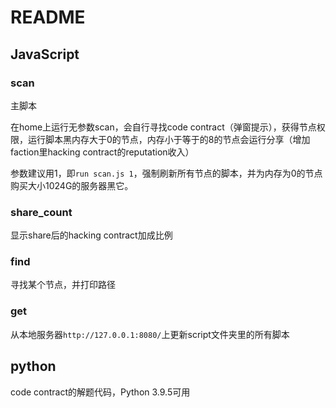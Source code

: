 # README

## JavaScript

### scan

主脚本

在home上运行无参数scan，会自行寻找code contract（弹窗提示），获得节点权限，运行脚本黑内存大于0的节点，内存小于等于的8的节点会运行分享（增加faction里hacking contract的reputation收入）

参数建议用1，即```run scan.js 1```，强制刷新所有节点的脚本，并为内存为0的节点购买大小1024G的服务器黑它。

### share_count

显示share后的hacking contract加成比例

### find

寻找某个节点，并打印路径

### get

从本地服务器```http://127.0.0.1:8080/```上更新script文件夹里的所有脚本

## python

code contract的解题代码，Python 3.9.5可用